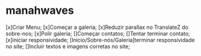 ﻿# manahwaves

[x]Criar Menu;
[x]Começar a galeria;
[x]Reduzir parallax no TranslateZ do sobre-nos;
[x]Polir galeria;
[]Começar contatos;
[]Tentar terminar contato;
[x]iniciar responsividade;
[Início/Sobre-nós/Galeria]terminar responsividade no site;
[]Incluir textos e imagens corretas no site;
